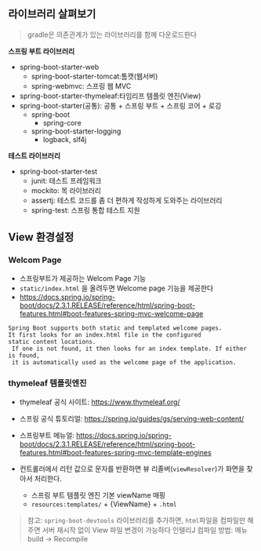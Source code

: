 ## 라이브러리 살펴보기
> gradle은 의존관계가 있는 라이브러리를 함께 다운로드한다

**스프링 부트 라이브러리**

 - spring-boot-starter-web
    - spring-boot-starter-tomcat:톰캣(웹서버)
    - spring-webmvc: 스프링 웹 MVC
 - spring-boot-starter-thymeleaf:타임리프 템플릿 엔진(View)
 - spring-boot-starter(공통): 공통 + 스프링 부트 + 스프링 코어 + 로깅
    - spring-boot
        - spring-core
    - spring-boot-starter-logging
        - logback, slf4j

**테스트 라이브러리**
 - spring-boot-starter-test
    - junit: 테스트 프레임워크
    - mockito: 목 라이브러리
    - assertj: 테스트 코드를 좀 더 편하게 작성하게 도와주는 라이브러리
    - spring-test: 스프링 통합 테스트 지원
    
## View 환경설정
### Welcom Page
 - 스프링부트가 제공하는 Welcom Page 기능
 - `static/index.html` 을 올려두면 Welcome page 기능을 제공한다
 - https://docs.spring.io/spring-boot/docs/2.3.1.RELEASE/reference/html/spring-boot-features.html#boot-features-spring-mvc-welcome-page
```text
Spring Boot supports both static and templated welcome pages. 
It first looks for an index.html file in the configured 
static content locations.
 If one is not found, it then looks for an index template. If either is found, 
 it is automatically used as the welcome page of the application.
```

### thymeleaf 템플릿엔진
 - thymeleaf 공식 사이트: https://www.thymeleaf.org/
 - 스프링 공식 튜토리얼: https://spring.io/guides/gs/serving-web-content/
 - 스프링부트 메뉴얼: https://docs.spring.io/spring-boot/docs/2.3.1.RELEASE/reference/html/spring-boot-features.html#boot-features-spring-mvc-template-engines

 - 컨트롤러에서 리턴 값으로 문자를 반환하면 뷰 리졸버(`viewResolver`)가 화면을 찾아서 처리한다.
    - 스프링 부트 템플릿 엔진 기본 viewName 매핑
    - `resources:templates/` + {ViewName} + `.html`
    
> 참고: `spring-boot-devtools` 라이브러리를 추가하면, `html`파일을 컴파일만 해주면 서버 재시작 없이 View 파일 변경이 가능하다
> 인텔리J 컴파일 방법: 메뉴 build -> Recompile

